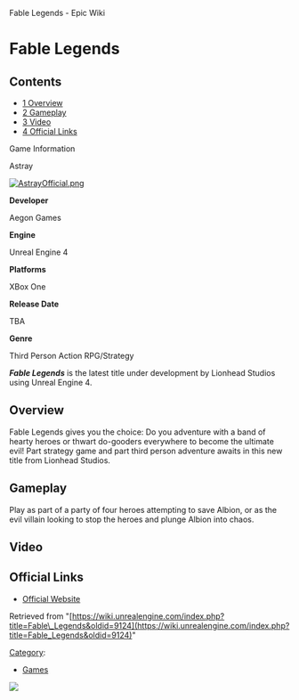 Fable Legends - Epic Wiki                    

Fable Legends
=============

Contents
--------

*   [1 Overview](#Overview)
*   [2 Gameplay](#Gameplay)
*   [3 Video](#Video)
*   [4 Official Links](#Official_Links)

Game Information

Astray

[![AstrayOfficial.png](https://d3ar1piqh1oeli.cloudfront.net/3/38/AstrayOfficial.png/240px-AstrayOfficial.png)](/File:AstrayOfficial.png)

**Developer**

Aegon Games

**Engine**

Unreal Engine 4

**Platforms**

XBox One

**Release Date**

TBA

**Genre**

Third Person Action RPG/Strategy

_**Fable Legends**_ is the latest title under development by Lionhead Studios using Unreal Engine 4.

Overview
--------

Fable Legends gives you the choice: Do you adventure with a band of hearty heroes or thwart do-gooders everywhere to become the ultimate evil! Part strategy game and part third person adventure awaits in this new title from Lionhead Studios.

Gameplay
--------

Play as part of a party of four heroes attempting to save Albion, or as the evil villain looking to stop the heroes and plunge Albion into chaos.

Video
-----

Official Links
--------------

*   [Official Website](http://www.fablelegends.com/)

Retrieved from "[https://wiki.unrealengine.com/index.php?title=Fable\_Legends&oldid=9124](https://wiki.unrealengine.com/index.php?title=Fable_Legends&oldid=9124)"

[Category](/Special:Categories "Special:Categories"):

*   [Games](/Category:Games "Category:Games")

  ![](https://tracking.unrealengine.com/track.png)